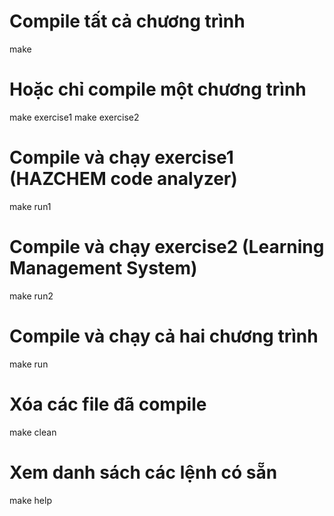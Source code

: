 # Compile tất cả chương trình
make

# Hoặc chỉ compile một chương trình
make exercise1
make exercise2

# Compile và chạy exercise1 (HAZCHEM code analyzer)
make run1

# Compile và chạy exercise2 (Learning Management System)
make run2

# Compile và chạy cả hai chương trình
make run

# Xóa các file đã compile
make clean

# Xem danh sách các lệnh có sẵn
make help